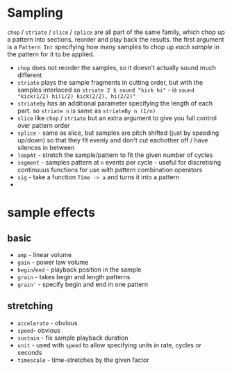 # Sampling

`chop` / `striate` / `slice` / `splice` are all part of the same family, which
chop up a pattern into sections, reorder and play back the results. the first
argument is a `Pattern Int` specifying how many samples to chop up *each sample*
in the pattern for it to be applied.
- `chop` does not reorder the samples, so it doesn't actually sound much different
- `striate` plays the sample fragments in cutting order, but with the samples interlaced
  so `striate 2 $ sound "kick hi"` - is `sound "kick(1/2) hi(1/2) kick(2/2), hi(2/2)"`
- `striateBy` has an additional parameter specifying the length of each part. so
  `striate n` is same as `striateBy n (1/n)`
- `slice` like `chop` / `striate` but an extra argument to give you full control
  over pattern order
- `splice` - same as slice, but samples are pitch shifted (just by speeding up/down)
so that they fit evenly and don't cut eachother off / have silences in between
- `loopAt` - stretch the sample/pattern to fit the given number of cycles
- `segment` - samples pattern at `n` events per cycle - useful for discretising
  continuuus functions for use with pattern combination operators
- `sig` - take a function `Time -> a` and turns it into a pattern
-

# sample effects
## basic
- `amp` - linear volume
- `gain` - power law volume
- `begin`/`end` - playback position in the sample
- `grain` - takes begin and length patterns
- `grain'` - specify begin and end in one pattern
## stretching
- `accelerate` - obvious
- `speed`- obvious
- `sustain` - fix sample playback duration
- `unit` - used with `speed` to allow specifying units in rate, cycles or seconds
- `timescale` - time-stretches by the given factor
